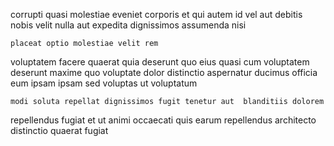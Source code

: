 <!--
title: Focused bandwidth-monitored capability
author: Meaghan
date: 2014-12-11-2030
link: 2014-12-11-2030-focused-bandwidth-monitored-capability
tags: [PNG,premium,HTML5]
-->

corrupti quasi molestiae
eveniet corporis et qui autem id vel aut debitis nobis
velit nulla aut expedita dignissimos assumenda nisi
 	placeat optio molestiae velit rem
voluptatem facere quaerat quia deserunt
quo eius quasi cum voluptatem deserunt maxime
quo voluptate dolor distinctio aspernatur ducimus officia eum ipsam
ipsam sed voluptas ut voluptatum
 	modi soluta repellat dignissimos fugit tenetur aut  blanditiis dolorem
repellendus fugiat et ut animi occaecati
quis earum repellendus architecto distinctio quaerat fugiat